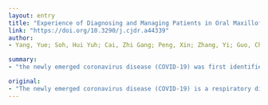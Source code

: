```yaml
---
layout: entry
title: "Experience of Diagnosing and Managing Patients in Oral Maxillofacial Surgery during the Prevention and Control Period of the New Coronavirus Pneumonia"
link: "https://doi.org/10.3290/j.cjdr.a44339"
author:
- Yang, Yue; Soh, Hui Yuh; Cai, Zhi Gang; Peng, Xin; Zhang, Yi; Guo, Chuan Bin

summary:
- "the newly emerged coronavirus disease (COVID-19) was first identified in China in December 2019. It is a highly contagious infection that can spread from person to person through close contact and respiratory droplets."

original:
- "The newly emerged coronavirus disease (COVID-19) is a respiratory disease caused by a novel coronavirus (2019-nCoV) which was first identified in China in December 2019. It is a highly contagious infection that can spread from person to person through close contact and respiratory droplets. The healthcare personnel of the Department of Oral and Maxillofacial Surgery are especially vulnerable to the infection due to their extensive and close exposure to patients' oral and nasal cavities and secretions. As one of the busiest specialised hospitals in the world, the Department of Oral and Maxillofacial Surgery of Peking University School and Hospital of Stomatology summarised the experience with disease prevention and control and clinical recommendations on the examination, diagnosis and treatment processes, clinical management, healthcare personnel protection and disinfection amid the continued spread of the pandemic."
---
```


